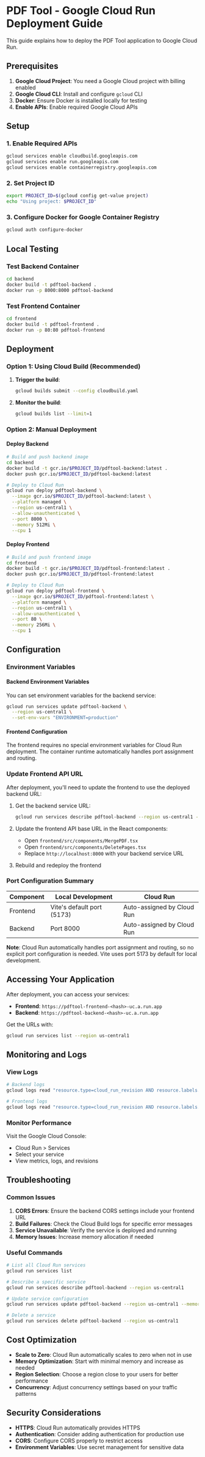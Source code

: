 # PDF Tool - Google Cloud Run Deployment Guide

This guide explains how to deploy the PDF Tool application to Google Cloud Run.

## Prerequisites

1. **Google Cloud Project**: You need a Google Cloud project with billing enabled
2. **Google Cloud CLI**: Install and configure `gcloud` CLI
3. **Docker**: Ensure Docker is installed locally for testing
4. **Enable APIs**: Enable required Google Cloud APIs

## Setup

### 1. Enable Required APIs

```bash
gcloud services enable cloudbuild.googleapis.com
gcloud services enable run.googleapis.com
gcloud services enable containerregistry.googleapis.com
```

### 2. Set Project ID

```bash
export PROJECT_ID=$(gcloud config get-value project)
echo "Using project: $PROJECT_ID"
```

### 3. Configure Docker for Google Container Registry

```bash
gcloud auth configure-docker
```

## Local Testing

### Test Backend Container

```bash
cd backend
docker build -t pdftool-backend .
docker run -p 8000:8000 pdftool-backend
```

### Test Frontend Container

```bash
cd frontend
docker build -t pdftool-frontend .
docker run -p 80:80 pdftool-frontend
```

## Deployment

### Option 1: Using Cloud Build (Recommended)

1. **Trigger the build**:
   ```bash
   gcloud builds submit --config cloudbuild.yaml
   ```

2. **Monitor the build**:
   ```bash
   gcloud builds list --limit=1
   ```

### Option 2: Manual Deployment

#### Deploy Backend

```bash
# Build and push backend image
cd backend
docker build -t gcr.io/$PROJECT_ID/pdftool-backend:latest .
docker push gcr.io/$PROJECT_ID/pdftool-backend:latest

# Deploy to Cloud Run
gcloud run deploy pdftool-backend \
  --image gcr.io/$PROJECT_ID/pdftool-backend:latest \
  --platform managed \
  --region us-central1 \
  --allow-unauthenticated \
  --port 8000 \
  --memory 512Mi \
  --cpu 1
```

#### Deploy Frontend

```bash
# Build and push frontend image
cd frontend
docker build -t gcr.io/$PROJECT_ID/pdftool-frontend:latest .
docker push gcr.io/$PROJECT_ID/pdftool-frontend:latest

# Deploy to Cloud Run
gcloud run deploy pdftool-frontend \
  --image gcr.io/$PROJECT_ID/pdftool-frontend:latest \
  --platform managed \
  --region us-central1 \
  --allow-unauthenticated \
  --port 80 \
  --memory 256Mi \
  --cpu 1
```

## Configuration

### Environment Variables

#### Backend Environment Variables
You can set environment variables for the backend service:

```bash
gcloud run services update pdftool-backend \
  --region us-central1 \
  --set-env-vars "ENVIRONMENT=production"
```

#### Frontend Configuration
The frontend requires no special environment variables for Cloud Run deployment. The container runtime automatically handles port assignment and routing.

### Update Frontend API URL

After deployment, you'll need to update the frontend to use the deployed backend URL:

1. Get the backend service URL:
   ```bash
   gcloud run services describe pdftool-backend --region us-central1 --format="value(status.url)"
   ```

2. Update the frontend API base URL in the React components:
   - Open `frontend/src/components/MergePDF.tsx`
   - Open `frontend/src/components/DeletePages.tsx`
   - Replace `http://localhost:8000` with your backend service URL

3. Rebuild and redeploy the frontend

### Port Configuration Summary

| Component | Local Development | Cloud Run |
|-----------|------------------|-----------|
| Frontend  | Vite's default port (5173) | Auto-assigned by Cloud Run |
| Backend   | Port 8000 | Auto-assigned by Cloud Run |

**Note**: Cloud Run automatically handles port assignment and routing, so no explicit port configuration is needed. Vite uses port 5173 by default for local development.

## Accessing Your Application

After deployment, you can access your services:

- **Frontend**: `https://pdftool-frontend-<hash>-uc.a.run.app`
- **Backend**: `https://pdftool-backend-<hash>-uc.a.run.app`

Get the URLs with:
```bash
gcloud run services list --region us-central1
```

## Monitoring and Logs

### View Logs

```bash
# Backend logs
gcloud logs read "resource.type=cloud_run_revision AND resource.labels.service_name=pdftool-backend" --limit=50

# Frontend logs
gcloud logs read "resource.type=cloud_run_revision AND resource.labels.service_name=pdftool-frontend" --limit=50
```

### Monitor Performance

Visit the Google Cloud Console:
- Cloud Run > Services
- Select your service
- View metrics, logs, and revisions

## Troubleshooting

### Common Issues

1. **CORS Errors**: Ensure the backend CORS settings include your frontend URL
2. **Build Failures**: Check the Cloud Build logs for specific error messages
3. **Service Unavailable**: Verify the service is deployed and running
4. **Memory Issues**: Increase memory allocation if needed

### Useful Commands

```bash
# List all Cloud Run services
gcloud run services list

# Describe a specific service
gcloud run services describe pdftool-backend --region us-central1

# Update service configuration
gcloud run services update pdftool-backend --region us-central1 --memory 1Gi

# Delete a service
gcloud run services delete pdftool-backend --region us-central1
```

## Cost Optimization

- **Scale to Zero**: Cloud Run automatically scales to zero when not in use
- **Memory Optimization**: Start with minimal memory and increase as needed
- **Region Selection**: Choose a region close to your users for better performance
- **Concurrency**: Adjust concurrency settings based on your traffic patterns

## Security Considerations

- **HTTPS**: Cloud Run automatically provides HTTPS
- **Authentication**: Consider adding authentication for production use
- **CORS**: Configure CORS properly to restrict access
- **Environment Variables**: Use secret management for sensitive data 